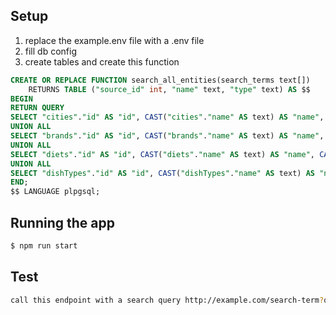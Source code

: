 ## Setup

1. replace the example.env file with a .env file
2. fill db config
3. create tables and create this function
```sql
CREATE OR REPLACE FUNCTION search_all_entities(search_terms text[])
    RETURNS TABLE ("source_id" int, "name" text, "type" text) AS $$
BEGIN
RETURN QUERY
SELECT "cities"."id" AS "id", CAST("cities"."name" AS text) AS "name", CAST('city' AS text) AS "type" FROM "cities" WHERE "cities"."name" ILIKE ANY (search_terms)
UNION ALL
SELECT "brands"."id" AS "id", CAST("brands"."name" AS text) AS "name", CAST('brand' AS text) AS "type" FROM "brands" WHERE "brands"."name" ILIKE ANY (search_terms)
UNION ALL
SELECT "diets"."id" AS "id", CAST("diets"."name" AS text) AS "name", CAST('diet' AS text) AS "type" FROM "diets" WHERE "diets"."name" ILIKE ANY (search_terms)
UNION ALL
SELECT "dishTypes"."id" AS "id", CAST("dishTypes"."name" AS text) AS "name", CAST('dishTypes' AS text) AS "type" FROM "dishTypes" WHERE "dishTypes"."name" ILIKE ANY (search_terms);
END;
$$ LANGUAGE plpgsql;
```

## Running the app

```bash
$ npm run start

```

## Test

```bash
call this endpoint with a search query http://example.com/search-term?q=Wetherspoon in Banbury or Manchester

```